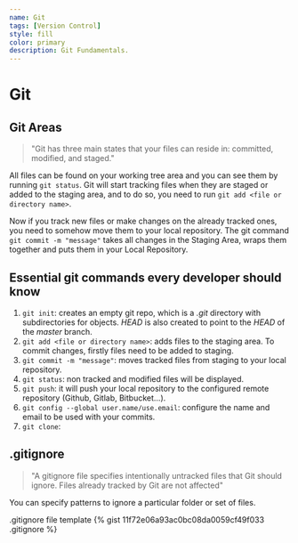 ```yaml
---
name: Git
tags: [Version Control]
style: fill
color: primary
description: Git Fundamentals.
---
```


# Git

## Git Areas

>"Git has three main states that your files can reside in: committed, modified, and staged."

All files can be found on your working tree area and you can see them by running `git status`. Git will start tracking files when they are staged or added to the staging area, and to do so, you need to run `git add <file or directory name>`.

Now if you track new files or make changes on the already tracked ones, you need to somehow move them to your local repository. The git command `git commit -m "message"` takes all changes in the Staging Area, wraps them together and puts them in your Local Repository. 

## Essential git commands every developer should know

1. `git init`: creates an empty git repo, which is a _.git_ directory with subdirectories for objects. _HEAD_ is also created to point to the _HEAD_ of the _master_ branch.
2. `git add <file or directory name>`: adds files to the staging area. To commit changes, firstly files need to be added to staging.
3. `git commit -m "message"`: moves tracked files from staging to your local repository. 
4. `git status`: non tracked and modified files will be displayed.
5. `git push`: it will push your local repository to the configured remote repository (Github, Gitlab, Bitbucket...).
6. `git config --global user.name/use.email`: configure the name and email to be used with your commits.
7. `git clone`: 

## .gitignore

>"A gitignore file specifies intentionally untracked files that Git should ignore. Files already tracked by Git are not affected"

You can specify patterns to ignore a particular folder or set of files.

.gitignore file template
{% gist 11f72e06a93ac0bc08da0059cf49f033 .gitignore %}
